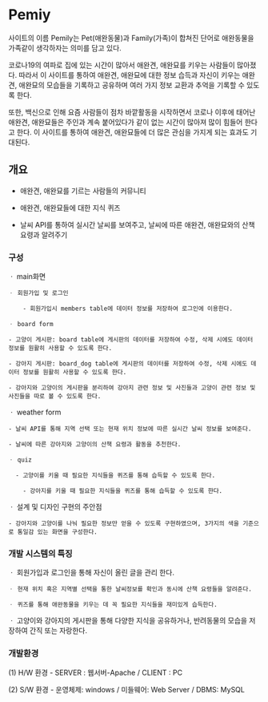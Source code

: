 # Pemiy

사이트의 이름 Pemily는 Pet(애완동물)과 Family(가족)이 합쳐진 단어로 애완동물을 가족같이 생각하자는 의미를 담고 있다.

코로나19의 여파로 집에 있는 시간이 많아서 애완견, 애완묘를 키우는 사람들이 많아졌다. 따라서 이 사이트를 통하여 
애완견, 애완묘에 대한 정보 습득과 자신이 키우는 애완견, 애완묘의 모습들을 기록하고 공유하며 여러 가지 정보 교환과 
추억을 기록할 수 있도록 한다. 

또한, 백신으로 인해 요즘 사람들이 점차 바깥활동을 시작하면서 코로나 이후에 태어난 애완견, 애완묘들은 주인과 계속 붙어있다가
같이 없는 시간이 많아져 많이 힘들어 한다고 한다. 이 사이트를 통하여 애완견, 애완묘들에 더 많은 관심을 가지게 되는 효과도 기대된다. 

## 개요 

- 애완견, 애완묘를 기르는 사람들의 커뮤니티 

- 애완견, 애완묘들에 대한 지식 퀴즈 

- 날씨 API를 통하여 실시간 날씨를 보여주고, 날씨에 따른 애완견, 애완묘와의 산책 요령과 알려주기 

### 구성

  ㆍ main화면
  
	ㆍ 회원가입 및 로그인
  
		- 회원가입시 members table에 데이터 정보를 저장하여 로그인에 이용한다.
      
	ㆍ board form
  
    - 고양이 게시판: board table에 게시판의 데이터를 저장하여 수정, 삭제 시에도 데이터 정보를 원활히 사용할 수 있도록 한다.
   
    - 강아지 게시판: board_dog table에 게시판의 데이터를 저장하여 수정, 삭제 시에도 데이터 정보를 원활히 사용할 수 있도록 한다.
		
    - 강아지와 고양이의 게시판을 분리하여 강아지 관련 정보 및 사진들과 고양이 관련 정보 및 사진들을 따로 볼 수 있도록 한다.
	
  ㆍ weather form
  
    - 날씨 API를 통해 지역 선택 또는 현재 위치 정보에 따른 실시간 날씨 정보를 보여준다.
	  
    - 날씨에 따른 강아지와 고양이의 산책 요령과 활동을 추천한다.
    
	ㆍ quiz
  
	  - 고양이를 키울 때 필요한 지식들을 퀴즈를 통해 습득할 수 있도록 한다.
    
		- 강아지를 키울 때 필요한 지식들을 퀴즈를 통해 습득할 수 있도록 한다.
   	
  ㆍ 설계 및 디자인 구현의 주안점
  
    - 강아지와 고양이를 나눠 필요한 정보만 얻을 수 있도록 구현하였으며, 3가지의 색을 기준으로 통일감 있는 화면을 구성한다.


### 개발 시스템의 특징

  ㆍ 회원가입과 로그인을 통해 자신이 올린 글을 관리 한다.
  
 	ㆍ 현재 위치 혹은 지역별 선택을 통한 날씨정보를 확인과 동시에 산책 요령들을 알려준다.
  
	ㆍ 퀴즈를 통해 애완동물을 키우는 데 꼭 필요한 지식들을 재미있게 습득한다. 
  
  ㆍ 고양이와 강아지의 게시판을 통해 다양한 지식을 공유하거나, 반려동물의 모습을 저장하여 간직 또는 자랑한다.

### 개발환경

  (1) H/W 환경
	    - SERVER : 웹서버-Apache / CLIENT : PC
      
  (2) S/W 환경
	    - 운영체제: windows / 미들웨어: Web Server / DBMS: MySQL
